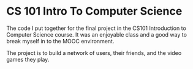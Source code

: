 CS 101 Intro To Computer Science
=================
The code I put together for the final project in the CS101 Introduction to Computer Science
course.  It was an enjoyable class and a good way to break myself in to the MOOC
environment.

The project is to build a network of users, their friends, and the video games they play.
